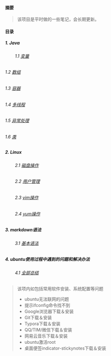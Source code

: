 #### 摘要

> 该项目是平时做的一些笔记，会长期更新。

#### 目录

##### 1. Java

###### 　　	1.1 [变量](./变量.md)

###### 	1.2 [数组](./数组.md)

###### 	1.3 [容器](./容器.md)

###### 	1.4 [多线程](./多线程.md)

###### 	1.5 [异常处理](./异常处理.md)

###### 	1.6 [类](./类.md)



##### 2. Linux

###### 　　	2.1 [磁盘操作](./Linux/DiskManage.md)

###### 　　	2.2 [用户管理](./Linux/userGroupManage.md)

###### 　　	2.3 [vim操作](./Linux/vim.md)

###### 　　	2.4 [yum操作](./Linux/yum.md)



##### 3. markdown语法

###### 　　	3.1 [基本语法](./mkd/first.md)



##### 4. ubuntu使用过程中遇到的问题和解决办法

###### 　　	4.1 [全部总结](./ubuntu/ubuntu安装过程.md)

> 该项内如包括常用软件安装、系统配置等问题
>
> - ubuntu无法联网的问题
> - 提示ifconfig命令找不到
> - Google浏览器下载＆安装
> - Git下载＆安装
> - Typora下载＆安装
> - QQ/TIM/微信下载＆安装
> - 网易云音乐下载＆安装
> - ubuntu激活root
> - 桌面便签indicator-stickynotes下载＆安装

